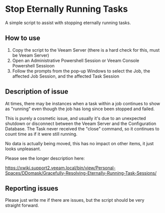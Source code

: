 # Stop Eternally Running Tasks

A simple script to assist with stopping eternally running tasks. 

## How to use

1. Copy the script to the Veeam Server (there is a hard check for this, must be Veeam Server)
2. Open an Administrative Powershell Session or Veeam Console Powershell Sessioon
3. Follow the prompts from the pop-up Windows to select the Job, the affected Job Session, and the affected Task Session

## Description of issue

At times, there may be instances when a task within a job continues to show as "running" even though the job has long since been stopped and failed.

This is purely a cosmetic issue, and usually it's due to an unexpected shutdown or disconnect between the Veeam Server and the Configuration Database. The Task never received the "close" command, so it continues to count time as if it were still running. 

No data is actually being moved, this has no impact on other items, it just looks unpleasant.

Please see the longer description here:

https://xwiki.support2.veeam.local/bin/view/Personal-Spaces/DDomask/Gracefully-Resolving-Eternally-Running-Task-Sessions/

## Reporting issues

Please just write me if there are issues, but the script should be very straight forward.

